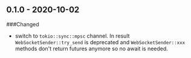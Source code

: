 ## 0.1.0 - 2020-10-02
###Changed
- switch to `tokio::sync::mpsc` channel. In result `WebSocketSender::try_send` is deprecated and `WebSocketSender::xxx`
methods don't return futures anymore so no await is needed.

